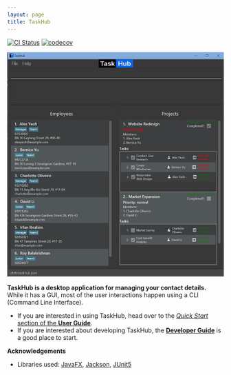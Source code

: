 ```yaml
---
layout: page
title: TaskHub
---
```


[![CI Status](https://github.com/se-edu/addressbook-level3/workflows/Java%20CI/badge.svg)](https://github.com/AY2324S1-CS2103T-T08-3/tp/actions)
[![codecov](https://codecov.io/gh/se-edu/addressbook-level3/branch/master/graph/badge.svg)](https://codecov.io/gh/AY2324S1-CS2103T-T08-3/tp)

![Ui](images/Ui.png)

**TaskHub is a desktop application for managing your contact details.** While it has a GUI, most of the user interactions happen using a CLI (Command Line Interface).

* If you are interested in using TaskHub, head over to the [_Quick Start_ section of the **User Guide**](UserGuide.html#quick-start).
* If you are interested about developing TaskHub, the [**Developer Guide**](DeveloperGuide.html) is a good place to start.


**Acknowledgements**

* Libraries used: [JavaFX](https://openjfx.io/), [Jackson](https://github.com/FasterXML/jackson), [JUnit5](https://github.com/junit-team/junit5)
